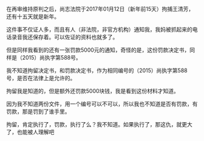 在再审维持原判之后，尚志法院于2017年01月12日（新年前15天）拘捕王清芳，还有十五天就是新年。

这件事不仅证人多，而且有人（非法院，非官方机构）通知我，我妈被抓起来的电话录音我还保存着。可以佐证的资料也就多了。

但是同样我看到的还有一张罚款5000元的通知，奇怪的是，这份罚款决定书，同样是（2015）尚执字第588号。

我不知道拘留决定书，和罚款决定书，作为相同编号的（2015）尚执字第588号，是否在法律上是允许的。

拘留我是知道的，但是额外还罚款5000块钱，我是看到这份材料才知道。

因为我不知道两份文件，用一个编号可以不可以，所以我也不知道是否有罚款，有罚款，那是罚到了谁手里。

拘留，肯定执行了，罚款，执行了么？我不知道。如果执行了，那这仇，就更大了，也能被人理解吧
